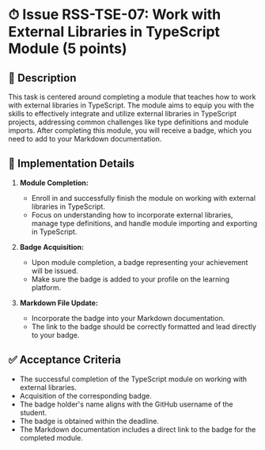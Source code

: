 # ⏱ Issue RSS-TSE-07: Work with External Libraries in TypeScript Module (5 points)

## 📝 Description

This task is centered around completing a module that teaches how to work with external libraries in TypeScript. The module aims to equip you with the skills to effectively integrate and utilize external libraries in TypeScript projects, addressing common challenges like type definitions and module imports. After completing this module, you will receive a badge, which you need to add to your Markdown documentation.

## 🔨 Implementation Details

1. **Module Completion:**

   - Enroll in and successfully finish the module on working with external libraries in TypeScript.
   - Focus on understanding how to incorporate external libraries, manage type definitions, and handle module importing and exporting in TypeScript.

2. **Badge Acquisition:**

   - Upon module completion, a badge representing your achievement will be issued.
   - Make sure the badge is added to your profile on the learning platform.

3. **Markdown File Update:**
   - Incorporate the badge into your Markdown documentation.
   - The link to the badge should be correctly formatted and lead directly to your badge.

## ✅ Acceptance Criteria

- The successful completion of the TypeScript module on working with external libraries.
- Acquisition of the corresponding badge.
- The badge holder's name aligns with the GitHub username of the student.
- The badge is obtained within the deadline.
- The Markdown documentation includes a direct link to the badge for the completed module.
